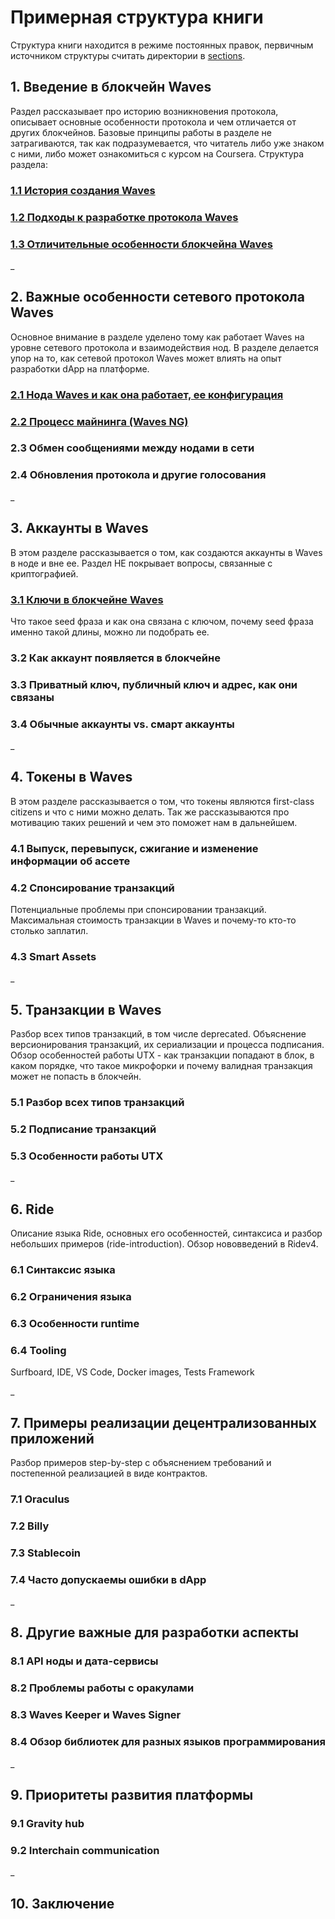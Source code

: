 # Примерная структура книги

Структура книги находится в режиме постоянных правок, первичным источником структуры считать директории в [sections](./sections).

## 1. Введение в блокчейн Waves

Раздел рассказывает про историю возникновения протокола, описывает основные особенности протокола и чем отличается от других блокчейнов. Базовые принципы работы в разделе не затрагиваются, так как подразумевается, что читатель либо уже знаком с ними, либо может ознакомиться с курсом на Сoursera. Структура раздела:

### [1.1 История создания Waves](./sections/1.%20Waves%20Introduction/1.1%20History%20of%20Waves.md)

### [1.2 Подходы к разработке протокола Waves](./sections/1.%20Waves%20Introduction/1.2%20Development%20principles.md)

### [1.3 Отличительные особенности блокчейна Waves](./sections/1.%20Waves%20Introduction/1.3%20Features%20and%20USPs.md)

_

## 2. Важные особенности сетевого протокола Waves

Основное внимание в разделе уделено тому как работает Waves на уровне сетевого протокола и взаимодействия нод. В разделе делается упор на то, как сетевой протокол Waves может влиять на опыт разработки dApp на платформе.

### [2.1 Нода Waves и как она работает, ее конфигурация](./sections/2.%20Network%20Features/2.1%20Node%20Configuration.md)

### [2.2 Процесс майнинга (Waves NG)](./sections/2.%20Network%20Features/2.2%20Mining%20&%20Waves%20NG.md)

### 2.3 Обмен сообщениями между нодами в сети

### 2.4 Обновления протокола и другие голосования

_

## 3. Аккаунты в Waves

В этом разделе рассказывается о том, как создаются аккаунты в Waves в ноде и вне ее. Раздел НЕ покрывает вопросы, связанные с криптографией.

### [3.1 Ключи в блокчейне Waves](./sections/3.%20Accounts/3.1%20Keys.md)

Что такое seed фраза и как она связана с ключом, почему seed фраза именно такой длины, можно ли подобрать ее.

### 3.2 Как аккаунт появляется в блокчейне

### 3.3 Приватный ключ, публичный ключ и адрес, как они связаны

### 3.4 Обычные аккаунты vs. смарт аккаунты

_

## 4. Токены в Waves

В этом разделе рассказывается о том, что токены являются first-class citizens и что с ними можно делать. Так же рассказываются про мотивацию таких решений и чем это поможет нам в дальнейшем.

### 4.1 Выпуск, перевыпуск, сжигание и изменение информации об ассете

### 4.2 Спонсирование транзакций

Потенциальные проблемы при спонсировании транзакций. Максимальная стоимость транзакции в Waves и почему-то кто-то столько заплатил.

### 4.3 Smart Assets

_

## 5. Транзакции в Waves

Разбор всех типов транзакций, в том числе deprecated. Объяснение версионирования транзакций, их сериализации и процесса подписания. Обзор особенностей работы UTX - как транзакции попадают в блок, в каком порядке, что такое микрофорки и почему валидная транзакция может не попасть в блокчейн.

### 5.1 Разбор всех типов транзакций

### 5.2 Подписание транзакций

### 5.3 Особенности работы UTX

_

## 6. Ride

Описание языка Ride, основных его особенностей, синтаксиса и разбор небольших примеров (ride-introduction). Обзор нововведений в Ridev4.

### 6.1 Синтаксис языка

### 6.2 Ограничения языка

### 6.3 Особенности runtime

### 6.4 Tooling

Surfboard, IDE, VS Code, Docker images, Tests Framework

_

## 7. Примеры реализации децентрализованных приложений

Разбор примеров step-by-step с объяснением требований и постепенной реализацией в виде контрактов.

### 7.1 Oraculus

### 7.2 Billy

### 7.3 Stablecoin

### 7.4 Часто допускаемы ошибки в dApp

_

## 8. Другие важные для разработки аспекты

### 8.1 API ноды и дата-сервисы

### 8.2 Проблемы работы с оракулами

### 8.3 Waves Keeper и Waves Signer

### 8.4 Обзор библиотек для разных языков программирования

_

## 9. Приоритеты развития платформы

### 9.1 Gravity hub

### 9.2 Interchain communication

_

## 10. Заключение
